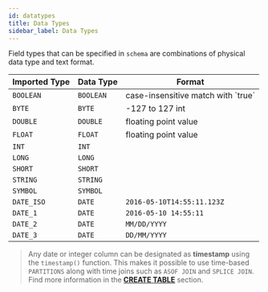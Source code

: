 ```yaml
---
id: datatypes
title: Data Types
sidebar_label: Data Types
---
```



Field types that can be specified in `schema` are combinations of physical data type and text format.
 
<table class="alt tall">
<thead>
<th>Imported Type</th>
<th>Data Type</th>
<th>Format</th>
</thead>
<tbody>

<tr>

<td><code>BOOLEAN</code></td>
<td><code>BOOLEAN</code></td>
<td>case-insensitive match with `true`</td>

</tr>

<tr>

<td><code>BYTE</code></td>
<td><code>BYTE</code></td>
<td>-127 to 127 int</td>

</tr>

<tr>

<td><code>DOUBLE</code></td>
<td><code>DOUBLE</code></td>
<td>floating point value</td>

</tr>

<tr>

<td><code>FLOAT</code></td>
<td><code>FLOAT</code></td>
<td>floating point value</td>

</tr>

<tr>

<td><code>INT</code></td>
<td><code>INT</code></td>
<td></td>

</tr>

<tr>

<td><code>LONG</code></td>
<td><code>LONG</code></td>
<td></td>

</tr>

<tr>

<td><code>SHORT</code></td>
<td><code>SHORT</code></td>
<td></td>

</tr>

<tr>

<td><code>STRING</code></td>
<td><code>STRING</code></td>
<td></td>

</tr>

<tr>

<td><code>SYMBOL</code></td>
<td><code>SYMBOL</code></td>
<td></td>

</tr>

<tr>

<td><code>DATE_ISO</code></td>
<td><code>DATE</code></td>
<td><code>2016-05-10T14:55:11.123Z</code></td>

</tr>

<tr>

<td><code>DATE_1</code></td>
<td><code>DATE</code></td>
<td><code>2016-05-10 14:55:11</code></td>

</tr>


<tr>

<td><code>DATE_2</code></td>
<td><code>DATE</code></td>
<td><code>MM/DD/YYYY</code></td>

</tr>


<tr>

<td><code>DATE_3</code></td>
<td><code>DATE</code></td>
<td><code>DD/MM/YYYY</code></td>

</tr>

</tbody>
</table>

> Any date or integer column can be designated as **timestamp** using the `timestamp()` function. This makes it possible to use
>time-based `PARTITIONS` along with time joins such as `ASOF JOIN` and `SPLICE JOIN`. Find more information in the **[CREATE TABLE](tableadmin.md)** section.